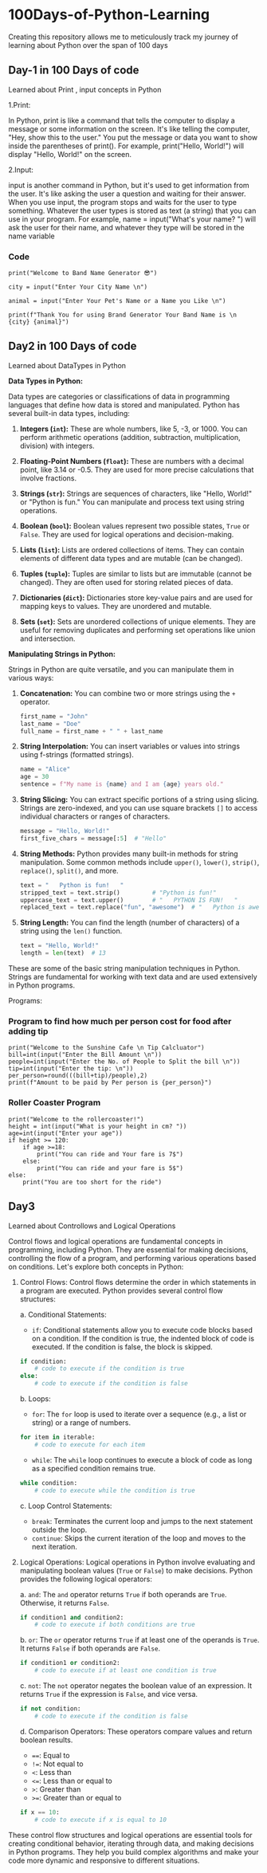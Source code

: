 # 100Days-of-Python-Learning

Creating this repository allows me to meticulously track my journey of learning about Python over the span of 100 days

## Day-1 in 100 Days of code

Learned about Print , input concepts in Python

1.Print:

In Python, print is like a command that tells the computer to display a message or some information on the screen.
It's like telling the computer, "Hey, show this to the user."
You put the message or data you want to show inside the parentheses of print().
For example, print("Hello, World!") will display "Hello, World!" on the screen.

2.Input:

input is another command in Python, but it's used to get information from the user.
It's like asking the user a question and waiting for their answer.
When you use input, the program stops and waits for the user to type something.
Whatever the user types is stored as text (a string) that you can use in your program.
For example, name = input("What's your name? ") will ask the user for their name, and whatever they type will be stored in the name variable

### Code

    print("Welcome to Band Name Generator 😎")

    city = input("Enter Your City Name \n")

    animal = input("Enter Your Pet's Name or a Name you Like \n")

    print(f"Thank You for using Brand Generator Your Band Name is \n {city} {animal}")

## Day2 in 100 Days of code

Learned about DataTypes in Python

**Data Types in Python:**

Data types are categories or classifications of data in programming languages that define how data is stored and manipulated. Python has several built-in data types, including:

1. **Integers (`int`):** These are whole numbers, like 5, -3, or 1000. You can perform arithmetic operations (addition, subtraction, multiplication, division) with integers.

2. **Floating-Point Numbers (`float`):** These are numbers with a decimal point, like 3.14 or -0.5. They are used for more precise calculations that involve fractions.

3. **Strings (`str`):** Strings are sequences of characters, like "Hello, World!" or "Python is fun." You can manipulate and process text using string operations.

4. **Boolean (`bool`):** Boolean values represent two possible states, `True` or `False`. They are used for logical operations and decision-making.

5. **Lists (`list`):** Lists are ordered collections of items. They can contain elements of different data types and are mutable (can be changed).

6. **Tuples (`tuple`):** Tuples are similar to lists but are immutable (cannot be changed). They are often used for storing related pieces of data.

7. **Dictionaries (`dict`):** Dictionaries store key-value pairs and are used for mapping keys to values. They are unordered and mutable.

8. **Sets (`set`):** Sets are unordered collections of unique elements. They are useful for removing duplicates and performing set operations like union and intersection.

**Manipulating Strings in Python:**

Strings in Python are quite versatile, and you can manipulate them in various ways:

1. **Concatenation:** You can combine two or more strings using the `+` operator.

   ```python
   first_name = "John"
   last_name = "Doe"
   full_name = first_name + " " + last_name
   ```

2. **String Interpolation:** You can insert variables or values into strings using f-strings (formatted strings).

   ```python
   name = "Alice"
   age = 30
   sentence = f"My name is {name} and I am {age} years old."
   ```

3. **String Slicing:** You can extract specific portions of a string using slicing. Strings are zero-indexed, and you can use square brackets `[]` to access individual characters or ranges of characters.

   ```python
   message = "Hello, World!"
   first_five_chars = message[:5]  # "Hello"
   ```

4. **String Methods:** Python provides many built-in methods for string manipulation. Some common methods include `upper()`, `lower()`, `strip()`, `replace()`, `split()`, and more.

   ```python
   text = "   Python is fun!   "
   stripped_text = text.strip()         # "Python is fun!"
   uppercase_text = text.upper()        # "   PYTHON IS FUN!   "
   replaced_text = text.replace("fun", "awesome")  # "   Python is awesome!   "
   ```

5. **String Length:** You can find the length (number of characters) of a string using the `len()` function.

   ```python
   text = "Hello, World!"
   length = len(text)  # 13
   ```

These are some of the basic string manipulation techniques in Python. Strings are fundamental for working with text data and are used extensively in Python programs.

Programs:

### Program to find how much per person cost for food after adding tip

    print("Welcome to the Sunshine Cafe \n Tip Calcluator")
    bill=int(input("Enter the Bill Amount \n"))
    people=int(input("Enter the No. of People to Split the bill \n"))
    tip=int(input("Enter the tip: \n"))
    per_person=round(((bill+tip)/people),2)
    print(f"Amount to be paid by Per person is {per_person}")

### Roller Coaster Program

    print("Welcome to the rollercoaster!")
    height = int(input("What is your height in cm? "))
    age=int(input("Enter your age"))
    if height >= 120:
        if age >=18:
            print("You can ride and Your fare is 7$")
        else:
            print("You can ride and your fare is 5$")
    else:
        print("You are too short for the ride")

## Day3

Learned about Controllows and Logical Operations

Control flows and logical operations are fundamental concepts in programming, including Python. They are essential for making decisions, controlling the flow of a program, and performing various operations based on conditions. Let's explore both concepts in Python:

1. Control Flows:
Control flows determine the order in which statements in a program are executed. Python provides several control flow structures:

   a. Conditional Statements:
      - `if`: Conditional statements allow you to execute code blocks based on a condition. If the condition is true, the indented block of code is executed. If the condition is false, the block is skipped.
   
      ```python
      if condition:
          # code to execute if the condition is true
      else:
          # code to execute if the condition is false
      ```

   b. Loops:
      - `for`: The `for` loop is used to iterate over a sequence (e.g., a list or string) or a range of numbers.
      
      ```python
      for item in iterable:
          # code to execute for each item
      ```

      - `while`: The `while` loop continues to execute a block of code as long as a specified condition remains true.

      ```python
      while condition:
          # code to execute while the condition is true
      ```

   c. Loop Control Statements:
      - `break`: Terminates the current loop and jumps to the next statement outside the loop.
      - `continue`: Skips the current iteration of the loop and moves to the next iteration.

2. Logical Operations:
Logical operations in Python involve evaluating and manipulating boolean values (`True` or `False`) to make decisions. Python provides the following logical operators:

   a. `and`: The `and` operator returns `True` if both operands are `True`. Otherwise, it returns `False`.

   ```python
   if condition1 and condition2:
       # code to execute if both conditions are true
   ```

   b. `or`: The `or` operator returns `True` if at least one of the operands is `True`. It returns `False` if both operands are `False`.

   ```python
   if condition1 or condition2:
       # code to execute if at least one condition is true
   ```

   c. `not`: The `not` operator negates the boolean value of an expression. It returns `True` if the expression is `False`, and vice versa.

   ```python
   if not condition:
       # code to execute if the condition is false
   ```

   d. Comparison Operators: These operators compare values and return boolean results.
      - `==`: Equal to
      - `!=`: Not equal to
      - `<`: Less than
      - `<=`: Less than or equal to
      - `>`: Greater than
      - `>=`: Greater than or equal to

   ```python
   if x == 10:
       # code to execute if x is equal to 10
   ```

These control flow structures and logical operations are essential tools for creating conditional behavior, iterating through data, and making decisions in Python programs. They help you build complex algorithms and make your code more dynamic and responsive to different situations.
